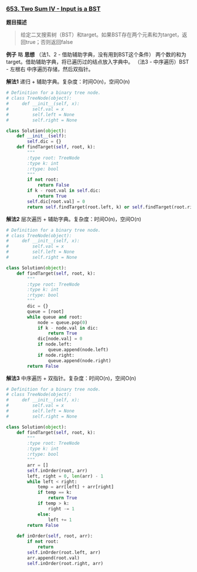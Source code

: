 ### [653. Two Sum IV - Input is a BST](https://leetcode.com/problems/two-sum-iv-input-is-a-bst/description/)

**题目描述**
> 给定二叉搜索树（BST）和target。如果BST存在两个元素和为target，返回true；否则返回false

**例子**
略
**思想**
（法1、2 - 借助辅助字典，没有用到BST这个条件）
两个数的和为target。借助辅助字典，将已遍历过的结点放入字典中。
（法3 - 中序遍历）BST - 左根右
中序遍历存储，然后双指针。

**解法1**
递归 + 辅助字典。复杂度：时间O(n)，空间O(n)
```python
# Definition for a binary tree node.
# class TreeNode(object):
#     def __init__(self, x):
#         self.val = x
#         self.left = None
#         self.right = None

class Solution(object):
    def __init__(self):
        self.dic = {}
    def findTarget(self, root, k):
        """
        :type root: TreeNode
        :type k: int
        :rtype: bool
        """
        if not root:
            return False
        if k - root.val in self.dic:
            return True
        self.dic[root.val] = 0
        return self.findTarget(root.left, k) or self.findTarget(root.right, k)
```
**解法2**
层次遍历 + 辅助字典。复杂度：时间O(n)，空间O(n)
```python
# Definition for a binary tree node.
# class TreeNode(object):
#     def __init__(self, x):
#         self.val = x
#         self.left = None
#         self.right = None

class Solution(object):
    def findTarget(self, root, k):
        """
        :type root: TreeNode
        :type k: int
        :rtype: bool
        """
        dic = {}
        queue = [root]
        while queue and root:
            node = queue.pop(0)
            if k - node.val in dic:
                return True
            dic[node.val] = 0
            if node.left:
                queue.append(node.left)
            if node.right:
                queue.append(node.right) 
        return False
```
**解法3**
中序遍历 + 双指针。复杂度：时间O(n)，空间O(n)
```python
# Definition for a binary tree node.
# class TreeNode(object):
#     def __init__(self, x):
#         self.val = x
#         self.left = None
#         self.right = None

class Solution(object):
    def findTarget(self, root, k):
        """
        :type root: TreeNode
        :type k: int
        :rtype: bool
        """
        arr = []
        self.inOrder(root, arr)
        left, right = 0, len(arr) - 1
        while left < right:
            temp = arr[left] + arr[right]
            if temp == k:
                return True
            if temp > k:
                right -= 1
            else:
                left += 1
        return False
         
    def inOrder(self, root, arr):
        if not root:
            return
        self.inOrder(root.left, arr)
        arr.append(root.val)
        self.inOrder(root.right, arr)
```